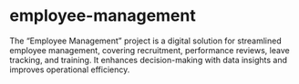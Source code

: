 # employee-management
The “Employee Management” project is a digital solution for streamlined employee management, covering recruitment, performance reviews, leave tracking, and training. It enhances decision-making with data insights and improves operational efficiency.
